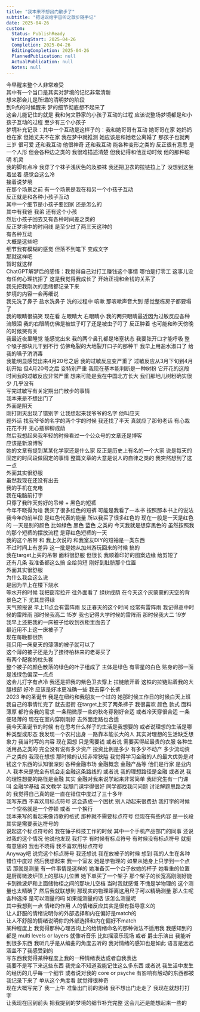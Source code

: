 ```yaml
---      
title: "我本来不想出门散步了"      
subtitle: "把话说给宇宙听之散步随手记"      
date: 2025-04-26      
custom:      
  Status: PublishReady      
  WritingStart: 2025-04-26      
  Completion: 2025-04-26      
  EditingCompletion: 2025-04-26      
  PlannedPublication: null      
  ActualPublication: null      
  Notes: null      
---        
```

今早醒来整个人非常难受        
其中有一个当口是其实对梦境的记忆非常清新        
想来那会儿是所谓的清明梦的阶段        
到9点的时候醒来 梦的细节彻底想不起来了        
这会儿能记住的就是 我和何文静家的小孩子互动的过程 应该说整场梦境都是和小孩子互动的过程 至少有三个小孩子        
梦境补充记录：其中一个互动是这样子的：我和她哥哥有互动 她哥哥在家 她妈妈也在家 但她丈夫不在家 我在梦中就推测 她应该是和她老公离婚了 那孩子也就两三岁 很可爱 还和我互动  他很神奇 还和我互动 能各种变形之类的 反正很有意思 是一个人形 但会各种边之类的 我很难描述清楚 但我记得和他互动时候 他的那种聪明 机灵        
我的脚有点冷 我穿了个袜子浅灰色的及膝袜 我还把卫衣的拉链拉上了 没想到这坐着坐着 感觉会这么冷        
接着说梦境        
在那个场景之前 有一个场景是我在和另一个小孩子互动        
反正就是和各种小孩子互动        
其中一个细节是小孩子要回家 还是怎么的        
其中有我爸 我弟 还有这个小孩        
然后小孩子回去又有各种时间差之类的        
反正梦境中的时间线 是至少过了两三天这种的        
有各种互动        
大概是这些吧        
细节我有模糊的感觉 但落不到笔下 变成文字        
那就这样吧        
暂时就这样          
ChatGPT解梦后的感悟：我觉得自己对打工赚钱这个事情 哪怕是打零工 这事儿没有任何心理抗拒了 这是我觉得我成长了 开始正视和金钱的关系了          
我先把我刚次的思绪都记录下来        
梦境的内容一会再细说          
我先洗了鼻子 盐水洗鼻子 洗的过程中 咳嗽 那咳嗽声音大到 感觉整栋房子都要塌了        
我的眼睛很搞笑 现在看 左眼睛大 右眼睛小 我的两只眼睛最近因为过敏反应各种流眼泪 我的右眼睛仿佛是被蚊子叮了还是被虫子叮了 反正肿着 也可能和昨天傍晚的时候哭有关          
我最近夜里睡觉 能感觉出来 我的两个鼻孔都是堵塞状态 我要张开口才能呼吸 整个嗓子那块儿干到不行 仿佛龟裂的大地裂开口子的那种干 我早上用盐水淑口了 给我的嗓子消消毒          
我能明显感觉出来4月20号之后 我的过敏反应变严重了 过敏反应从3月下旬到4月初开始 但4月20号之后 变特别严重 我现在基本能判断是一种树粉 它开花的这段时间我的过敏反应非常严重 想来可能是我在中国北方长大 我们那地儿树粉确实很少 几乎没有          
写完过敏写有关定期出门散步的事情        
我本来是不想出门了        
外面是阴天        
刚打阴天出现了错别字 让我想起来我爷爷的名字 他叫应天        
题外话 找我爷爷的名字的两个字的时候 我还找了半天 真就应了那句老话 有心栽花花不开 无心插柳柳成荫        
然后我想起来我年轻的时候看过一个公众号的文章还是博客        
应该是新浪博客        
她的文章有提到某某化学家还是什么家 反正是历史上有名的一个大家 说是每天的固定的时间段做固定的事情 整篇文章的大意是说人的自律之类的 我突然想到了这一点          
外面其实很舒服        
虽然我现在还没有出去        
我的手机在充电        
我在电脑前打字        
只穿了我昨天剪好的吊带 + 黑色的短裤          
今年不晓得为啥 我买了很多红色的短裤 可能是我看了一本书 按照那本书上的说法 我今年的前半段 是红色代表的能量 所以我买了很多红色的 现在一般是一天是红色的 一天是别的颜色 比如绿色 黑色 蓝色 之类的 今天我就是想穿黑色的 虽然按照我的那个短裤的摆放流程 是穿红色短裤的一天          
我的这个吊带 和 我上次说的 和我室友DIY的短袖是一类东西        
不过时间上有差异 这一批是她从加州游玩回来的时候 搞的        
我在target上买的吊带 面料很舒服  但很长 我顺着印好的图案边缘 给剪短了        
还有几条 我准备都这么搞 全给剪短 刚好到肚脐那个位置          
外面其实很舒服        
为什么我会这么说        
是因为早上在楼下烧水        
等水开的时候 我把窗帘拉开 往外面看了 绿树成荫 在今天这个灰蒙蒙的天空的背景色之下 尤其显得绿        
天气预报说 早上11点会有雷阵雨 反正春天的这个时间 经常有雷阵雨 我记得高中时候的雷阵雨 那时候我高二 15岁 我也记得大学时候的雷阵雨 那时候我大二 19岁          
我早上还把我的一床被子给收到衣柜里面去了        
最近用不上这一床被子了        
现在每晚都很热        
我只用一床夏天的薄薄的被子就可以了        
这个薄的被子还是为了接待柏林来的老哥买了        
有两个配套的枕头套        
整个被子的颜色散落的绿色的叶子组成了 主体是绿色 有零星的白色 贴身的那一面是浅绿色偏深一点点          
这会儿打字有点冷 我还是把我的紫色卫衣穿上 拉链敞开着 这铁的拉链贴着我的大腿根部 好冷 应该是好冰更准确一些 我去穿个长裤          
2023 年的圣诞节 我是在纽约和我朋友一个过的 她那时候工作日的时候白天上班 我自己的事情忙完了 就去逛街 在target上买了两条裤子 我很喜欢 颜色 款式 面料薄厚 都符合我的需求 一条稍微厚一些的秋冬穿刚好合适 或者冷天穿很合适 一条便轻薄的 现在在室内穿刚刚好 去外面走路也合适        
我今天圣诞节的时候 有在思考什么样子的生活是我想要的 或者说理想的生活是哪种类型或形态 我发现一个农村出身 一路靠本能长大的人 其实对理想的生活缺乏想象力 我当时写的内容 现在回想 只是需要钱 或者说 需要买得起最贵的衣服 各种生活用品之类的 完全没有说有多少资产 投资比例是多少 有多少不动产 多少流动资产之类的 我现在想想 那时候的认知非常狭隘 我觉得学习金融的人的最大优势是对钱这个东西的认知很深刻 各种金融市场 金融概念 金融产品等 他们是行家 是业内人 我本来是完全有机会走金融这条路线的 或者说 我的理想路径是金融 或者说 我的理性想要的路径是金融 其实 金融对我来说学起来非常简单 我研究生有一门课 叫 金融学基础 英文教学 我那门课学得很好 同学都找我问问题 讨论解题思路之类的 我觉得自己真的是一直在错位中度过了三十多年           
我写东西 不喜欢用标点符号 这会造成一个困扰 别人动起来很费劲 我打字的时候一个空格就是一个停顿 或者 一个换行        
我本来写的看起来像诗歌的格式 那种就不需要标点符号 但现在有些内容 是一长段 其实是需要表达符号的          
说起这个标点符号的 我在锤子科技工作的时候 其中一个手机产品部门的同事 还说过我的这个情况 他说他发现 我打字 有时候有标点符号 有时候没有标点符号 就挺有意思的 我也不晓得 我不喜欢用标点符号          
Anyway吧 说完这个标点符号 我还想说 我在放被子的时候 想到 我的人生在各种错位中度过 然后我想起来 我一个室友 她是学物理的 如果从她身上只学到一个点话 那就是测量 有一件事情是这样的 她准备买一个台子放她的杯子 她看重的位置是厨房微波炉顶上的那块儿位置 她下单买了一个架子 那个架子的长宽高刚刚好能卡到微波炉和上面储物柜之间的那块儿空档 当时我就感慨 不愧是学物理的 这个测量也太精确了 然后我就联想到 那现实的物理距离这用尺子可以精确测量 那人生呢 各种选择 是可以测量的吗 如果能测量的话 该怎么测量呢          
其中我想到一点 情绪的作用 人的情绪反应其实是很有指导意义的        
让人舒服的情绪说明你的外部选择和内在偏好是match的        
让人不舒服的情绪说明你的外部选择和内在偏好不match        
某种程度上 我觉得那种心理咨询上的给情绪命名的那种做法不适用我 我感知到的都是 multi levels or layers 就像听音乐 比如摇滚乐现场 或者 爵士乐演出 我能听到很多东西 我听几乎是从编曲的角度去听的 我对情绪的感知也是如此 语言是远远涵盖不了我感受到的        
写东西我觉得某种程度上我的一种情绪表达或者自我表达        
我要不是写下来这些东西 我完全不知道我能记住这么多东西 或者说 我生活中发生的经历的几乎每一个细节 或者说对我的 core or psyche 有影响有触动的东西都被我记录下来了 单从这个角度看 就觉得很神奇          
现在大概写完了 我一上午 准备出门前的思绪 我不想出门走走了 我现在就想打打字        
让我现在回到前头 把我提到的梦境的细节补充完整 这会儿还是能想起来一些的           
      